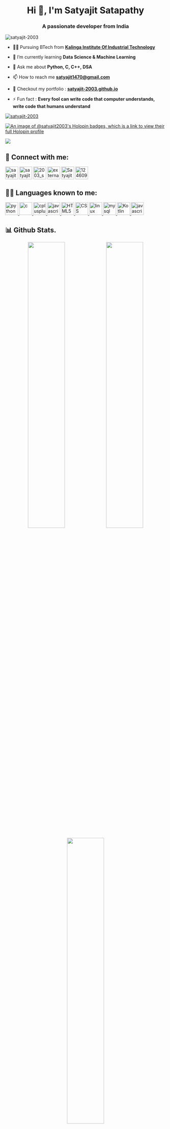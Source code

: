 <h1 align="center">Hi 👋, I'm Satyajit Satapathy</h1>
<h3 align="center">A passionate developer from India</h3>
<p align="left"> <img src="https://komarev.com/ghpvc/?username=satyajit-2003&label=Profile%20views&color=0e75b6&style=flat" alt="satyajit-2003" /> </p>

- 🧑‍🏫 Pursuing BTech from [**Kalinga Institute Of Industrial Technology**](https://kiit.ac.in/)

- 🌱 I’m currently learning **Data Science & Machine Learning**

- 💬 Ask me about **Python, C, C++, DSA**

- 📫 How to reach me **satyajit1470@gmail.com**

- 📃 Checkout my portfolio : [**satyajit-2003.github.io**](https://satyajit-2003.github.io/)

- ⚡ Fun fact : **Every fool can write code that computer understands, write code that humans understand**

<p align="left"> <a href="https://github.com/ryo-ma/github-profile-trophy"><img src="https://github-profile-trophy.vercel.app/?username=satyajit-2003&theme=onedark" alt="satyajit-2003" /></a> </p>

[![An image of @satyajit2003's Holopin badges, which is a link to view their full Holopin profile](https://holopin.me/satyajit2003)](https://holopin.io/@satyajit2003)

![](https://github.com/satyajit-2003/satyajit-2003/blob/output/github-contribution-grid-snake.gif)

## 🔗 Connect with me:
<p align="left">
<a href="https://twitter.com/satyajit_2003" target="blank"><img align="center" src="https://img.icons8.com/color/48/twitter--v1.png" alt="satyajit_2003" height=40" width="40" /></a>
<a href="https://linkedin.com/in/satyajit-satapathy-45598b201" target="blank"><img align="center" src="https://img.icons8.com/color/48/linkedin.png" alt="satyajit-satapathy-45598b201" height=40" width="40" /></a>
<a href="https://instagram.com/2003_satyajit" target="blank"><img align="center" src="https://img.icons8.com/fluency/96/instagram-new.png" alt="2003_satyajit" height=40" width="40" /></a>
<a href="https://www.hackerrank.com/satyajit1470" target="blank"><img align="center" src="https://img.icons8.com/external-tal-revivo-shadow-tal-revivo/240/external-hackerrank-is-a-technology-company-that-focuses-on-competitive-programming-logo-shadow-tal-revivo.png" alt="external-hackerrank-is-a-technology-company-that-focuses-on-competitive-programming-logo-shadow-tal-revivo" alt="satyajit1470" height=40" width="40" /></a>
<a href="https://leetcode.com/Satyajit_2003/" target="blank"><img align="center" src="https://img.icons8.com/external-tal-revivo-color-tal-revivo/240/external-level-up-your-coding-skills-and-quickly-land-a-job-logo-color-tal-revivo.png" alt="Satyajit_2003" height=40" width="40" /></a>
<a href="https://stackoverflow.com/users/12460926" target="blank"><img align="center" src="https://img.icons8.com/color/240/stackoverflow.png" alt="12460926" height=40" width="40" /></a>
</p>

## 🧑‍💻 Languages known to me:
<p align="left"> 
<a href="https://www.python.org" target="_blank" rel="noreferrer"> <img src="https://img.icons8.com/color/240/python--v1.png" alt="python" width="40" height="40"/> </a> 
<a href="https://www.cprogramming.com/" target="_blank" rel="noreferrer"> <img src="https://img.icons8.com/color/240/c-programming.png" alt="c" width="40" height="40"/> </a> 
<a href="https://www.w3schools.com/cpp/" target="_blank" rel="noreferrer"> <img src="https://img.icons8.com/color/240/c-plus-plus-logo.png" alt="cplusplus" width="40" height="40"/> </a> 
<a href="https://www.java.com/" target="_blank" rel="noreferrer"> <img src="https://img.icons8.com/color/240/java-coffee-cup-logo--v1.png" alt="javascript" width="40" height="40"/> </a> 
<a href="https://html.com/" target="_blank" rel="noreferrer"> <img src="https://img.icons8.com/color/240/html-5--v1.png" alt="HTML5" width="40" height="40"/> </a> 
<a href="https://www.w3schools.com/css/" target="_blank" rel="noreferrer"> <img src="https://img.icons8.com/color/240/css3.png" alt="CSS" width="40" height="40"/> </a>
<a href="https://www.linux.org/" target="_blank" rel="noreferrer"> <img src="https://img.icons8.com/color/240/linux--v1.png" alt="linux" width="40" height="40"/> </a> 
<a href="https://www.mysql.com/" target="_blank" rel="noreferrer"> <img src="https://img.icons8.com/color/240/mysql-logo.png" alt="mysql" width="40" height="40"/> </a> 
<a href="https://kotlinlang.org/" target="_blank" rel="noreferrer"> <img src="https://img.icons8.com/color/240/kotlin.png" alt="Kotlin" width="40" height="40"/> </a> 
<a href="https://www.javascript.com/" target="_blank" rel="noreferrer"> <img src="https://img.icons8.com/color/240/javascript--v1.png" alt="javascript" width="40" height="40"/> </a>
</p>

## 📊 Github Stats.
<p align="center">
	
  <img width="48%" src="https://github-readme-stats.vercel.app/api?username=Satyajit-2003&show_icons=true&theme=tokyonight" />
  <img width="48%" src="https://github-readme-streak-stats.herokuapp.com/?user=Satyajit-2003&theme=tokyonight" />
  <img width="48%" src="https://github-readme-stats.vercel.app/api/top-langs?username=Satyajit-2003&show_icons=true&alt=%22Satyajit-2003%22&count_private=true&theme=tokyonight"/>
</p>
